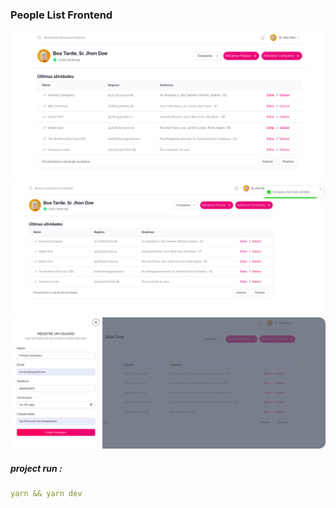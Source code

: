 ### People List Frontend
<img src="./public/readme/dashboard.png" style="border-radius:10px">
<img src="./public/readme/dashboard-01.png" style="border-radius:10px">
<img src="./public/readme/dashboard-02.png" style="border-radius:10px">

##### project run : 

```yml
yarn && yarn dev
```